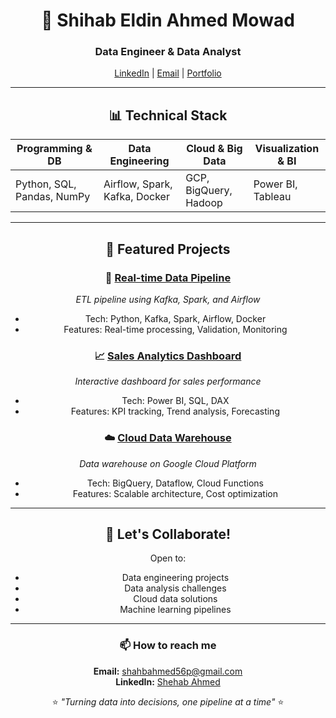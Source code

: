 <div align="center">

# 🚀 Shihab Eldin Ahmed Mowad  
### **Data Engineer & Data Analyst** 

[LinkedIn](https://www.linkedin.com/in/shehab-ahmed-793780343) | [Email](shahbahmed56p@gmail.com) | [Portfolio]([https://your-portfolio-link.com](https://shehab-hub-0.github.io/Shehab.github1.io/))

---

## 📊 Technical Stack  

| Programming & DB      | Data Engineering         | Cloud & Big Data   | Visualization & BI |
|------------------------|--------------------------|--------------------|--------------------|
| Python, SQL, Pandas, NumPy | Airflow, Spark, Kafka, Docker | GCP, BigQuery, Hadoop | Power BI, Tableau |

---

## 🎯 Featured Projects  

### 🔄 [Real-time Data Pipeline](https://github.com/yourusername/data-pipeline)  
*ETL pipeline using Kafka, Spark, and Airflow*  
- Tech: Python, Kafka, Spark, Airflow, Docker  
- Features: Real-time processing, Validation, Monitoring  

### 📈 [Sales Analytics Dashboard](https://github.com/yourusername/sales-analytics)  
*Interactive dashboard for sales performance*  
- Tech: Power BI, SQL, DAX  
- Features: KPI tracking, Trend analysis, Forecasting  

### ☁️ [Cloud Data Warehouse](https://github.com/yourusername/cloud-dwh)  
*Data warehouse on Google Cloud Platform*  
- Tech: BigQuery, Dataflow, Cloud Functions  
- Features: Scalable architecture, Cost optimization  

---

## 🤝 Let's Collaborate!  

Open to:  
- Data engineering projects  
- Data analysis challenges  
- Cloud data solutions  
- Machine learning pipelines  

---

### 📫 How to reach me  
**Email:** shahbahmed56p@gmail.com  
**LinkedIn:** [Shehab Ahmed](https://www.linkedin.com/in/shehab-ahmed-793780343)  

⭐ *"Turning data into decisions, one pipeline at a time"* ⭐  

</div>
